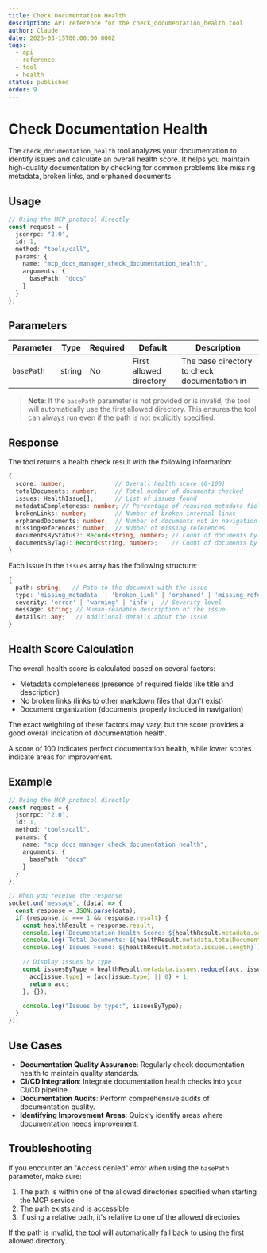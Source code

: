 ```yaml
---
title: Check Documentation Health
description: API reference for the check_documentation_health tool
author: Claude
date: 2023-03-15T00:00:00.000Z
tags:
  - api
  - reference
  - tool
  - health
status: published
order: 9
---
```


# Check Documentation Health

The `check_documentation_health` tool analyzes your documentation to identify issues and calculate an overall health score. It helps you maintain high-quality documentation by checking for common problems like missing metadata, broken links, and orphaned documents.

## Usage

```typescript
// Using the MCP protocol directly
const request = {
  jsonrpc: "2.0",
  id: 1,
  method: "tools/call",
  params: {
    name: "mcp_docs_manager_check_documentation_health",
    arguments: {
      basePath: "docs"
    }
  }
};
```

## Parameters

| Parameter    | Type   | Required | Default                 | Description                                  |
| ------------ | ------ | -------- | ----------------------- | -------------------------------------------- |
| `basePath`   | string | No       | First allowed directory | The base directory to check documentation in |

> **Note**: If the `basePath` parameter is not provided or is invalid, the tool will automatically use the first allowed directory. This ensures the tool can always run even if the path is not explicitly specified.

## Response

The tool returns a health check result with the following information:

```typescript
{
  score: number;              // Overall health score (0-100)
  totalDocuments: number;     // Total number of documents checked
  issues: HealthIssue[];      // List of issues found
  metadataCompleteness: number; // Percentage of required metadata fields present
  brokenLinks: number;        // Number of broken internal links
  orphanedDocuments: number;  // Number of documents not in navigation
  missingReferences: number;  // Number of missing references
  documentsByStatus?: Record<string, number>; // Count of documents by status
  documentsByTag?: Record<string, number>;    // Count of documents by tag
}
```

Each issue in the `issues` array has the following structure:

```typescript
{
  path: string;   // Path to the document with the issue
  type: 'missing_metadata' | 'broken_link' | 'orphaned' | 'missing_reference'; // Type of issue
  severity: 'error' | 'warning' | 'info';  // Severity level
  message: string; // Human-readable description of the issue
  details?: any;   // Additional details about the issue
}
```

## Health Score Calculation

The overall health score is calculated based on several factors:

- Metadata completeness (presence of required fields like title and description)
- No broken links (links to other markdown files that don't exist)
- Document organization (documents properly included in navigation)

The exact weighting of these factors may vary, but the score provides a good overall indication of documentation health.

A score of 100 indicates perfect documentation health, while lower scores indicate areas for improvement.

## Example

```typescript
// Using the MCP protocol directly
const request = {
  jsonrpc: "2.0",
  id: 1,
  method: "tools/call",
  params: {
    name: "mcp_docs_manager_check_documentation_health",
    arguments: {
      basePath: "docs"
    }
  }
};

// When you receive the response
socket.on('message', (data) => {
  const response = JSON.parse(data);
  if (response.id === 1 && response.result) {
    const healthResult = response.result;
    console.log(`Documentation Health Score: ${healthResult.metadata.score}%`);
    console.log(`Total Documents: ${healthResult.metadata.totalDocuments}`);
    console.log(`Issues Found: ${healthResult.metadata.issues.length}`);

    // Display issues by type
    const issuesByType = healthResult.metadata.issues.reduce((acc, issue) => {
      acc[issue.type] = (acc[issue.type] || 0) + 1;
      return acc;
    }, {});

    console.log("Issues by type:", issuesByType);
  }
});
```

## Use Cases

- **Documentation Quality Assurance**: Regularly check documentation health to maintain quality standards.
- **CI/CD Integration**: Integrate documentation health checks into your CI/CD pipeline.
- **Documentation Audits**: Perform comprehensive audits of documentation quality.
- **Identifying Improvement Areas**: Quickly identify areas where documentation needs improvement.

## Troubleshooting

If you encounter an "Access denied" error when using the `basePath` parameter, make sure:

1. The path is within one of the allowed directories specified when starting the MCP service
2. The path exists and is accessible
3. If using a relative path, it's relative to one of the allowed directories

If the path is invalid, the tool will automatically fall back to using the first allowed directory.
